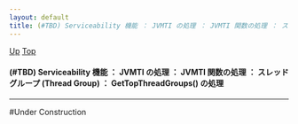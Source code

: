 ```yaml
---
layout: default
title: (#TBD) Serviceability 機能 ： JVMTI の処理 ： JVMTI 関数の処理 ： スレッドグループ (Thread Group) ： GetTopThreadGroups() の処理
---
```

[Up](noDD9y233J.html) [Top](../index.html)

#### (#TBD) Serviceability 機能 ： JVMTI の処理 ： JVMTI 関数の処理 ： スレッドグループ (Thread Group) ： GetTopThreadGroups() の処理

--- 
#Under Construction






